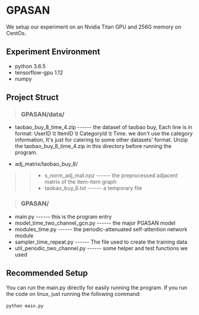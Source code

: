 # GPASAN
We setup our experiment on an Nvidia Titan GPU and 256G memory on CentOs. 

Experiment Environment
-------
* python 3.6.5
* tensorflow-gpu 1.12
* numpy

Project Struct
------
> ### GPASAN/data/
* taobao_buy_8_time_4.zip  ------ the dataset of taobao buy, Each line is in format: UserID \t ItemID \t CategoryId \t Time. we don't use the category information, It's just for catering to some other datasets' format. Unzip the taobao_buy_8_time_4.zip in this directory before running the program.

* adj_matrix/taobao_buy_8/ 
>> * s_norm_adj_mat.npz  ------ the preprocessed adjacent matrix of the item-item graph
>> * taobao_buy_8.txt  ------ a temporary file

> ### GPASAN/
* main.py                   ------ this is the program entry
* model_time_two_channel_gcn.py             ------ the major PGASAN model
* modules_time.py                  ------ the periodic-attenuated self-attention network module
* sampler_time_repeat.py                  ------ The file used to create the training data
* util_periodic_two_channel.py                  ------ some helper and test functions we used

Recommended Setup
------
You can run the main.py directly for easily running the program. 
If you run the code on linux, just running the following command:<br>
<br>
      `python main.py`
